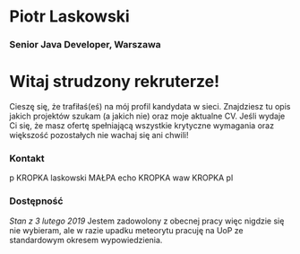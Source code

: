 # Piotr Laskowski

### Senior Java Developer, Warszawa

# Witaj strudzony rekruterze!
Cieszę się, że trafiłaś(eś) na mój profil kandydata w sieci. Znajdziesz tu opis jakich projektów szukam (a jakich nie) oraz moje aktualne CV. Jeśli wydaje Ci się, że masz ofertę spełniającą wszystkie krytyczne wymagania oraz większość pozostałych nie wachaj się ani chwili!

### Kontakt
p KROPKA laskowski MAŁPA echo KROPKA waw KROPKA pl

### Dostępność
*Stan z 3 lutego 2019* Jestem zadowolony z obecnej pracy więc nigdzie się nie wybieram, ale w razie upadku meteorytu pracuję na UoP ze standardowym okresem wypowiedzienia.

